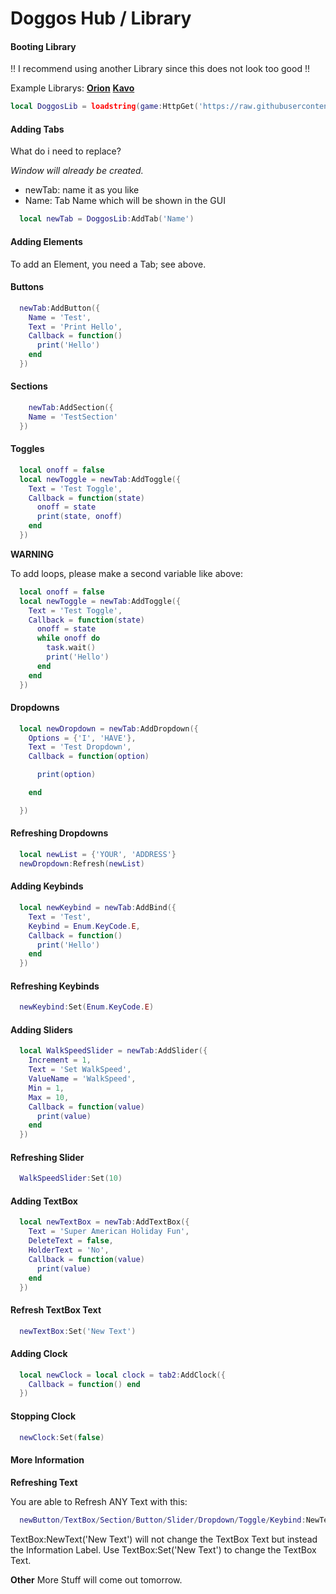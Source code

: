 # Doggos Hub / Library

#### Booting Library

!! I recommend using another Library since this does not look too good !!

Example Librarys:
  **[Orion](https://github.com/shlexware/Orion/blob/main/Documentation.md)**
  **[Kavo](https://xheptcofficial.gitbook.io/kavo-library/)**

```lua
local DoggosLib = loadstring(game:HttpGet('https://raw.githubusercontent.com/meandmystupidity/robloxgamefunctions/main/doggoslib.lua'))()
```

#### Adding Tabs

What do i need to replace?

*Window will already be created.*

- newTab: name it as you like
- Name: Tab Name which will be shown in the GUI

```lua
  local newTab = DoggosLib:AddTab('Name')
```

#### Adding Elements

To add an Element, you need a Tab; see above.

#### Buttons

```lua
  newTab:AddButton({
    Name = 'Test',
    Text = 'Print Hello',
    Callback = function()
      print('Hello')
    end
  })
```

#### Sections

```lua
    newTab:AddSection({
    Name = 'TestSection'
  })
```

#### Toggles

```lua
  local onoff = false
  local newToggle = newTab:AddToggle({
    Text = 'Test Toggle',
    Callback = function(state)
      onoff = state
      print(state, onoff)
    end
  })
```

**WARNING**

To add loops, please make a second variable like above:

```lua
  local onoff = false
  local newToggle = newTab:AddToggle({
    Text = 'Test Toggle',
    Callback = function(state)
      onoff = state
      while onoff do
        task.wait()
        print('Hello')
      end
    end
  })
```

#### Dropdowns

```lua
  local newDropdown = newTab:AddDropdown({
    Options = {'I', 'HAVE'},
    Text = 'Test Dropdown',
    Callback = function(option)

      print(option)

    end

  })
```

#### Refreshing Dropdowns

``` lua
  local newList = {'YOUR', 'ADDRESS'}
  newDropdown:Refresh(newList)
```

#### Adding Keybinds

  ```lua
    local newKeybind = newTab:AddBind({
      Text = 'Test',
      Keybind = Enum.KeyCode.E,
      Callback = function()
        print('Hello')
      end
    })
  ```
  
#### Refreshing Keybinds

  ```lua
    newKeybind:Set(Enum.KeyCode.E)
  ```
  
#### Adding Sliders

  ```lua
    local WalkSpeedSlider = newTab:AddSlider({
      Increment = 1,
      Text = 'Set WalkSpeed',
      ValueName = 'WalkSpeed',
      Min = 1,
      Max = 10,
      Callback = function(value)
        print(value)
      end
    })
  ```
  
#### Refreshing Slider

  ```lua
    WalkSpeedSlider:Set(10)
  ```
  
#### Adding TextBox

  ```lua
    local newTextBox = newTab:AddTextBox({
      Text = 'Super American Holiday Fun',
      DeleteText = false,
      HolderText = 'No',
      Callback = function(value)
        print(value)
      end
    })
  ```
  
#### Refresh TextBox Text

  ```lua
    newTextBox:Set('New Text')
  ```
  
#### Adding Clock

  ```lua
    local newClock = local clock = tab2:AddClock({
      Callback = function() end
    })
  ```
  
#### Stopping Clock

  ```lua
    newClock:Set(false)
  ```
  
#### More Information

**Refreshing Text**

  You are able to Refresh ANY Text with this:
  
  ```lua
    newButton/TextBox/Section/Button/Slider/Dropdown/Toggle/Keybind:NewText('New Text')
  ```
  
  TextBox:NewText('New Text') will not change the TextBox Text but instead the Information Label.
  Use TextBox:Set('New Text') to change the TextBox Text.
  
**Other**
  More Stuff will come out tomorrow.
